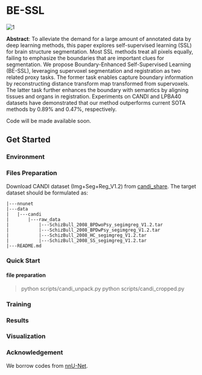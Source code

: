 # BE-SSL

![1](https://user-images.githubusercontent.com/24731236/179522219-2913d410-a50d-4d56-8ce0-dfa1eda17b93.png)


**Abstract**: To alleviate the demand for a large amount of annotated data by deep learning methods, this paper explores self-supervised learning (SSL) for brain structure segmentation. Most SSL methods treat all pixels equally, failing to emphasize the boundaries that are important clues for segmentation. We propose Boundary-Enhanced Self-Supervised Learning (BE-SSL), leveraging supervoxel segmentation and registration as two related proxy tasks. The former task enables capture boundary information by reconstructing distance transform map transformed from supervoxels. The latter task further enhances the boundary with semantics by aligning tissues and organs in registration. Experiments on CANDI and LPBA40 datasets have demonstrated that our method outperforms current SOTA methods by  0.89\% and 0.47\%, respectively.

Code will be made available soon.

## Get Started

### Environment

### Files Preparation
Download CANDI dataset (Img+Seg+Reg_V1.2) from [candi_share](https://www.nitrc.org/projects/candi_share). The target dataset should be formulated as:

```
|---nnunet 
|---data 
|   |---candi 
|       |---raw_data
|           |---SchizBull_2008_BPDwoPsy_segimgreg_V1.2.tar
|           |---SchizBull_2008_BPDwPsy_segimgreg_V1.2.tar
|           |---SchizBull_2008_HC_segimgreg_V1.2.tar
|           |---SchizBull_2008_SS_segimgreg_V1.2.tar
|---README.md
```

### Quick Start

#### file preparation
> python scripts/candi_unpack.py
> python scripts/candi_cropped.py


### Training

### Results

### Visualization

### Acknowledgement
We borrow codes from [nnU-Net](https://github.com/MIC-DKFZ/nnUNet).


